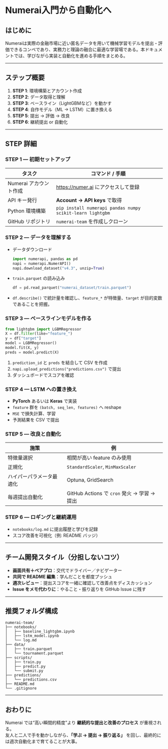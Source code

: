 # Numerai入門から自動化へ

## はじめに
Numeraiは実際の金融市場に近い匿名データを用いて機械学習モデルを提出・評価できるコンペであり、実務力と理論の融合に最適な学習場である。本ドキュメントでは、学びながら実装と自動化を進める手順をまとめる。

---

## ステップ概要

1. **STEP&nbsp;1**: 環境構築とアカウント作成  
2. **STEP&nbsp;2**: データ取得と理解  
3. **STEP&nbsp;3**: ベースライン（LightGBMなど）を動かす  
4. **STEP&nbsp;4**: 自作モデル（ML → LSTM）に置き換える  
5. **STEP&nbsp;5**: 提出 → 評価 → 改良  
6. **STEP&nbsp;6**: 継続提出 or 自動化  

---

## STEP 詳細

### STEP 1 — 初期セットアップ

| タスク | コマンド / 手順 |
|-------|----------------|
| Numerai アカウント作成 | https://numer.ai にアクセスして登録 |
| API キー発行 | **Account → API keys** で取得 |
| Python 環境構築 | `pip install numerapi pandas numpy scikit-learn lightgbm` |
| GitHub リポジトリ | `numerai-team` を作成しクローン |

### STEP 2 — データを理解する

* データダウンロード  
  ```python
  import numerapi, pandas as pd
  napi = numerapi.NumerAPI()
  napi.download_dataset("v4.3", unzip=True)
  ```
* `train.parquet` の読み込み  
  ```python
  df = pd.read_parquet("numerai_dataset/train.parquet")
  ```
* `df.describe()` で統計量を確認し、`feature_*` が特徴量、`target` が目的変数であることを把握。

### STEP 3 — ベースラインモデルを作る

```python
from lightgbm import LGBMRegressor
X = df.filter(like="feature_")
y = df["target"]
model = LGBMRegressor()
model.fit(X, y)
preds = model.predict(X)
```

1. `prediction_id` と `preds` を結合して CSV を作成  
2. `napi.upload_predictions("predictions.csv")` で提出  
3. ダッシュボードでスコアを確認

### STEP 4 — LSTM への置き換え

* **PyTorch** あるいは **Keras** で実装  
* `feature` 群を `(batch, seq_len, features)` へ reshape  
* `MSE` で損失計算、学習  
* 予測結果を CSV で提出

### STEP 5 — 改良と自動化

| 施策 | 例 |
|------|----|
| 特徴量選択 | 相関が高い feature のみ使用 |
| 正規化 | `StandardScaler`, `MinMaxScaler` |
| ハイパーパラメータ最適化 | Optuna, GridSearch |
| 毎週提出自動化 | GitHub Actions で `cron` 発火 → 学習 → 提出 |

### STEP 6 — ロギングと継続運用

* `notebooks/log.md` に提出履歴と学びを記録  
* スコア改善を可視化（例: README バッジ）  

---

## チーム開発スタイル（分担しないコツ）

* **画面共有＋ペアプロ**：交代でドライバー／ナビゲーター  
* **共同で README 編集**：学んだことを都度プッシュ  
* **週次レビュー**：提出スコアを一緒に確認して改善点をディスカッション  
* **Issue をメモ代わりに**：やること・振り返りを GitHub Issue に残す  

---

## 推奨フォルダ構成

```plaintext
numerai-team/
├── notebooks/
│   ├── baseline_lightgbm.ipynb
│   ├── lstm_model.ipynb
│   └── log.md
├── data/
│   ├── train.parquet
│   └── tournament.parquet
├── scripts/
│   ├── train.py
│   ├── predict.py
│   └── submit.py
├── predictions/
│   └── predictions.csv
├── README.md
└── .gitignore
```

---

## おわりに

Numerai では“高い瞬間的精度”より **継続的な提出と改善のプロセス** が重視される。  
友人と二人で手を動かしながら、**「学ぶ → 提出 → 振り返る」** を回し、最終的には週次自動化まで育てることが大事。  
